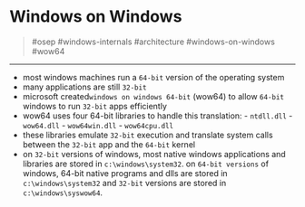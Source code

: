 # Windows on Windows
 > #osep #windows-internals #architecture #windows-on-windows #wow64

 ----------
- most windows machines run a `64-bit` version of the operating system
- many applications are still `32-bit`
- microsoft created`windows on windows 64-bit` (wow64) to allow `64-bit` windows to run `32-bit` apps efficiently
- wow64 uses four 64-bit libraries to handle this translation:
	  - `ntdll.dll`
	  - `wow64.dll`
	  - `wow64win.dll`
	  - `wow64cpu.dll`
- these libraries emulate `32-bit` execution and translate system calls between the `32-bit` app and the `64-bit` kernel
- on `32-bit` versions of windows, most native windows applications and libraries are stored in `c:\windows\system32`. on `64-bit versions` of windows, 64-bit native programs and dlls are stored in `c:\windows\system32` and `32-bit` versions are stored in `c:\windows\syswow64`.

